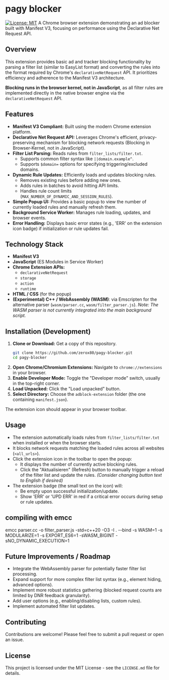 # pagy blocker

[![License: MIT](https://img.shields.io/badge/License-MIT-yellow.svg)](https://opensource.org/licenses/MIT) A Chrome browser extension demonstrating an ad blocker built with Manifest V3, focusing on performance using the Declarative Net Request API.

## Overview

This extension provides basic ad and tracker blocking functionality by parsing a filter list (similar to EasyList format) and converting the rules into the format required by Chrome's `declarativeNetRequest` API. It prioritizes efficiency and adherence to the Manifest V3 architecture.

**Blocking runs in the browser kernel, not in JavaScript**, as all filter rules are implemented directly in the native browser engine via the `declarativeNetRequest` API.
## Features

* **Manifest V3 Compliant:** Built using the modern Chrome extension platform.
* **Declarative Net Request API:** Leverages Chrome's efficient, privacy-preserving mechanism for blocking network requests (Blocking in Browser‑Kernel, not in JavaScript).
* **Filter List Parsing:** Reads rules from `filter_lists/filter.txt`.
    * Supports common filter syntax like `||domain.example^`.
    * Supports `$domain=` options for specifying triggering/excluded domains.
* **Dynamic Rule Updates:** Efficiently loads and updates blocking rules.
    * Removes existing rules before adding new ones.
    * Adds rules in batches to avoid hitting API limits.
    * Handles rule count limits (`MAX_NUMBER_OF_DYNAMIC_AND_SESSION_RULES`).
* **Simple Popup UI:** Provides a basic popup to view the number of currently loaded rules and manually refresh them.
* **Background Service Worker:** Manages rule loading, updates, and browser events.
* **Error Handling:** Displays basic error states (e.g., 'ERR' on the extension icon badge) if initialization or rule updates fail.

## Technology Stack

* **Manifest V3**
* **JavaScript** (ES Modules in Service Worker)
* **Chrome Extension APIs:**
    * `declarativeNetRequest`
    * `storage`
    * `action`
    * `runtime`
* **HTML / CSS** (for the popup)
* **(Experimental) C++ / WebAssembly (WASM)**: via Emscripten for the alternative parser (`wasm/parser.cc`, `wasm/filter_parser.js`). *Note: The WASM parser is not currently integrated into the main background script.*

## Installation (Development)

1.  **Clone or Download:** Get a copy of this repository.
    ```bash
    git clone https://github.com/zerox80/pagy-blocker.git
    cd pagy-blocker
    ```
2.  **Open Chrome/Chromium Extensions:** Navigate to `chrome://extensions` in your browser.
3.  **Enable Developer Mode:** Toggle the "Developer mode" switch, usually in the top-right corner.
4.  **Load Unpacked:** Click the "Load unpacked" button.
5.  **Select Directory:** Choose the `adblock-extension` folder (the one containing `manifest.json`).

The extension icon should appear in your browser toolbar.

## Usage

* The extension automatically loads rules from `filter_lists/filter.txt` when installed or when the browser starts.
* It blocks network requests matching the loaded rules across all websites (`<all_urls>`).
* Click the extension icon in the toolbar to open the popup:
    * It displays the number of currently active blocking rules.
    * Click the "Aktualisieren" (Refresh) button to manually trigger a reload of the filter list and update the rules. *(Consider changing button text to English if desired)*
* The extension badge (the small text on the icon) will:
    * Be empty upon successful initialization/update.
    * Show 'ERR' or 'UPD ERR' in red if a critical error occurs during setup or rule updates.

## compiling with emcc
emcc parser.cc -o filter_parser.js -std=c++20 -O3 -I . --bind -s WASM=1 -s MODULARIZE=1 -s EXPORT_ES6=1 -sWASM_BIGINT -sNO_DYNAMIC_EXECUTION=1
## Future Improvements / Roadmap

* Integrate the WebAssembly parser for potentially faster filter list processing.
* Expand support for more complex filter list syntax (e.g., element hiding, advanced options).
* Implement more robust statistics gathering (blocked request counts are limited by DNR feedback granularity).
* Add user options (e.g., enabling/disabling lists, custom rules).
* Implement automated filter list updates.

## Contributing

Contributions are welcome! Please feel free to submit a pull request or open an issue.

## License

This project is licensed under the MIT License - see the `LICENSE.md` file for details.

